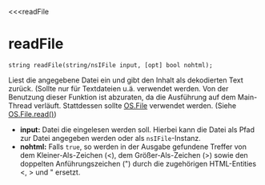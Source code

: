 ﻿<<<readFile

# readFile

```fnpreview
string readFile(string/nsIFile input, [opt] bool nohtml);
```
Liest die angegebene Datei ein und gibt den Inhalt als dekodierten Text zurück. (Sollte nur für Textdateien u.ä. verwendet werden. Von der Benutzung dieser Funktion ist abzuraten, da die Ausführung auf dem Main-Thread verläuft. Stattdessen sollte [OS.File](https://developer.mozilla.org/en-US/docs/Mozilla/JavaScript_code_modules/OSFile.jsm) verwendet werden. (Siehe [OS.File.read()](https://developer.mozilla.org/en-US/docs/Mozilla/JavaScript_code_modules/OSFile.jsm/OS.File_for_the_main_thread#OS.File.read()))

* **input:**
  Datei die eingelesen werden soll. Hierbei kann die Datei als Pfad zur Datei angegeben werden oder als ```nsIFile```-Instanz.
* **nohtml:**
  Falls ```true```, so werden in der Ausgabe gefundene Treffer von dem Kleiner-Als-Zeichen (<), dem Größer-Als-Zeichen (>) sowie den doppelten Anführungszeichen (") durch die zugehörigen HTML-Entities &lt;, &gt; und &quot; ersetzt.